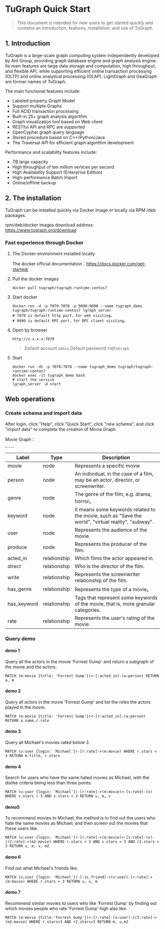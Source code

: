 # TuGraph Quick Start

> This document is intended for new users to get started quickly and contains an introduction, features, installation, and use of TuGraph.

## 1. Introduction

TuGraph is a large-scale graph computing system independently developed by Ant Group, providing graph database engine and graph analysis engine. Its main features are large data storage and computation, high throughput, and flexible API, while supporting efficient online transaction processing (OLTP) and online analytical processing (OLAP). LightGraph and GeaGraph are former names of TuGraph.

The main functional features include:

- Labeled property Graph Model
- Support multiple Graphs
- Full ACID transaction processing
- Built-in 25+ graph analysis algorithm
- Graph visualization tool based on Web client
- RESTful API and RPC are supported
- OpenCypher graph query language
- Stored procedure based on C++/Python/Java
- The Traversal API for efficient graph algorithm development

Performance and scalability features include:

- TB large capacity
- High throughput of ten million vertices per second
- High Availability Support (Enterprise Edition)
- High-performance Batch Import
- Online/offline backup

## 2. The installation

TuGraph can be installed quickly via Docker Image or locally via RPM /deb packages.

rpm/deb/docker images download address: https://www.tugraph.org/download

### Fast experience through Docker

1. The Docker environment installed locally

   The docker official documentation：https://docs.docker.com/get-started/

2. Pull the docker images

   ```shell
   docker pull tugraph/tugraph-runtime-centos7
   ```

3. Start docker

   ```shell
   docker run -d -p 7070:7070 -p 9090:9090 --name tugraph_demo tugraph/tugraph-runtime-centos7 lgraph_server
   # 7070 is default http port，for web visiting。
   # 9090 is default RPC port，for RPC client visiting。
   ```

4. Open by browser

   `http://x.x.x.x:7070`

   > Default account `admin`,Default password `73@TuGraph`

5. Start
   ```shell
   docker run -dt -p 7070:7070 --name tugraph_demo tugraph/tugraph-runtime-centos7
   docker exec -it tugraph_demo bash
   # start the service
   lgraph_server -d start
   ```

## Web operations

### Create schema and import data

After login, click "Help", click "Quick Start", click "new schema", and click "import data" to complete the creation of Movie Graph.

Movie Graph：

<img src="https://tugraph-web-static.oss-cn-beijing.aliyuncs.com/%E6%96%87%E6%A1%A3/1.Guide/2.quick-start.png" alt="movie_schema" style="zoom: 25%;" />

| Label       | Type        | Description                                                                                                |
| ----------- | ------------ | --------------------------------------------------------------------------------------------------- |
| movie       | node         | Represents a specific movie                                                                         |
| person      | node         | An individual, in the case of a film, may be an actor, director, or screenwriter.                   |
| genre       | node         | The genre of the film, e.g. drama, horror。                                                      |
| keyword     | node         | It means some keywords related to the movie, such as "Save the world", "virtual reality", "subway". |
| user        | node         | Represents the audience of the movie.                                                               |
| produce     | node         | Represents the producer of the film.                                                                |
| acted_in    | relationship | Which films the actor appeared in.                                                                  |
| direct      | relationship | Who is the director of the film.                                                                    |
| write       | relationship | Represents the screenwriter relationship of the film.                                               |
| has_genre   | relationship | Represents the type of a movie。                                                                 |
| has_keyword | relationship | Tags that represent some keywords of the movie, that is, more granular categories.                  |
| rate        | relationship | Represents the user's rating of the movie.                                                          |

### Query demo

#### demo 1

Query all the actors in the movie 'Forrest Gump' and return a subgraph of the movie and the actors.

```
MATCH (m:movie {title: 'Forrest Gump'})<-[:acted_in]-(a:person) RETURN a, m
```

#### demo 2

Query all actors in the movie 'Forrest Gump' and list the roles the actors played in the movie.

```
MATCH (m:movie {title: 'Forrest Gump'})<-[r:acted_in]-(a:person) RETURN a.name,r.role
```

#### demo 3

Query all Michael's movies rated below 3.

```
MATCH (u:user {login: 'Michael'})-[r:rate]->(m:movie) WHERE r.stars < 3 RETURN m.title, r.stars
```

#### demo 4

Search for users who have the same hated movies as Michael, with the dislike criteria being less than three points.

```
MATCH (u:user {login: 'Michael'})-[r:rate]->(m:movie)<-[s:rate]-(v) WHERE r.stars < 3 AND s.stars < 3 RETURN u, m, v
```

#### demo5

To recommend movies to Michael, the method is to find out the users who hate the same movies as Michael, and then screen out the movies that these users like.

```
MATCH (u:user {login: 'Michael'})-[r:rate]->(m:movie)<-[s:rate]-(v)-[r2:rate]->(m2:movie) WHERE r.stars < 3 AND s.stars < 3 AND r2.stars > 3 RETURN u, m, v, m2
```

#### demo 6

Find out what Michael's friends like.

```
MATCH (u:user {login: 'Michael'})-[:is_friend]->(v:user)-[r:rate]->(m:movie) WHERE r.stars > 3 RETURN u, v, m
```

#### demo 7

Recommend similar movies to users who like 'Forrest Gump' by finding out which movies people who rate 'Forrest Gump' high also like.

```
MATCH (m:movie {title:'Forrest Gump'})<-[r:rate]-(u:user)-[r2:rate]->(m2:movie) WHERE r.stars>3 AND r2.stars>3 RETURN m, u,m2
```

